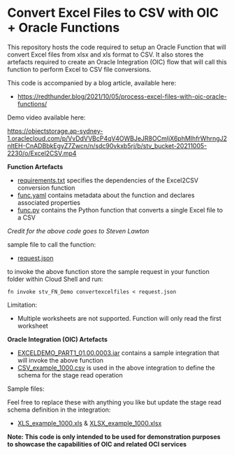 # Convert Excel Files to CSV with OIC + Oracle Functions

This repository hosts the code required to setup an Oracle Function that will convert Excel files from xlsx and xls format to CSV. It also stores the artefacts required to create an Oracle Integration (OIC) flow that will call this function to perform Excel to CSV file conversions. 

This code is accompanied by a blog article, available here: 
- https://redthunder.blog/2021/10/05/process-excel-files-with-oic-oracle-functions/

Demo video available here:

https://objectstorage.ap-sydney-1.oraclecloud.com/p/VvDdVVBcP4qV4OWBJeJR8OCmIjX6phMIhfrWhrngJ2nltEH-CnADBbkEgyZ7Zwcn/n/sdc90vkxb5rj/b/stv_bucket-20211005-2230/o/Excel2CSV.mp4 

**Function Artefacts**

- [requirements.txt](requirements.txt) specifies the dependencies of the Excel2CSV conversion function
- [func.yaml](func.yaml) contains metadata about the function and declares associated properties
- [func.py](func.py) contains the Python function that converts a single Excel file to a CSV

*Credit for the above code goes to Steven Lawton*

sample file to call the function:
- [request.json](request.json)

to invoke the above function store the sample request in your function folder within Cloud Shell and run:

  `fn invoke stv_FN_Demo convertexcelfiles < request.json`
  
 Limitation: 
 - Multiple worksheets are not supported. Function will only read the first worksheet

**Oracle Integration (OIC) Artefacts**

- [EXCELDEMO_PART1_01.00.0003.iar](EXCELDEMO_PART1_01.00.0003.iar) contains a sample integration that will invoke the above function 
- [CSV_example_1000.csv](CSV_example_1000.csv) is used in the above integration to define the schema for the stage read operation

Sample files: 

Feel free to replace these with anything you like but update the stage read schema definition in the integration:
- [XLS_example_1000.xls](XLS_example_1000.xls) & [XLSX_example_1000.xlsx](XLSX_example_1000.xlsx)


**Note: This code is only intended to be used for demonstration purposes to showcase the capabilities of OIC and related OCI services**
